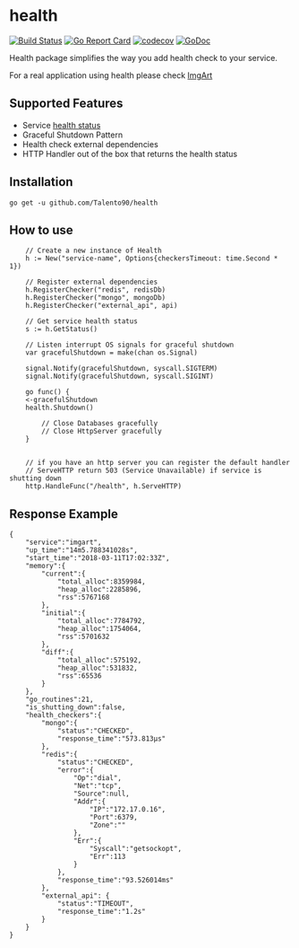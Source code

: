 # health

[![Build Status](https://travis-ci.org/Talento90/health.svg?branch=master)](https://travis-ci.org/Talento90/health) [![Go Report Card](https://goreportcard.com/badge/github.com/Talento90/health)](https://goreportcard.com/report/github.com/Talento90/health) [![codecov](https://codecov.io/gh/Talento90/health/branch/master/graph/badge.svg)](https://codecov.io/gh/Talento90/health)
[![GoDoc](https://godoc.org/github.com/Talento90/health?status.svg)](https://godoc.org/github.com/Talento90/health)

Health package simplifies the way you add health check to your service.

For a real application using health please check [ImgArt](https://github.com/Talento90/imgart)

## Supported Features

- Service [health status](https://godoc.org/github.com/Talento90/health#Status)
- Graceful Shutdown Pattern
- Health check external dependencies
- HTTP Handler out of the box that returns the health status

## Installation

```
go get -u github.com/Talento90/health
```

## How to use

```
    // Create a new instance of Health
    h := New("service-name", Options{checkersTimeout: time.Second * 1})

    // Register external dependencies	
    h.RegisterChecker("redis", redisDb)
    h.RegisterChecker("mongo", mongoDb)
    h.RegisterChecker("external_api", api)
	
    // Get service health status
    s := h.GetStatus()

    // Listen interrupt OS signals for graceful shutdown
    var gracefulShutdown = make(chan os.Signal)
    
    signal.Notify(gracefulShutdown, syscall.SIGTERM)
    signal.Notify(gracefulShutdown, syscall.SIGINT)

    go func() {
	<-gracefulShutdown
	health.Shutdown()

        // Close Databases gracefully        
        // Close HttpServer gracefully
    }


    // if you have an http server you can register the default handler
    // ServeHTTP return 503 (Service Unavailable) if service is shutting down
    http.HandleFunc("/health", h.ServeHTTP)
```

## Response Example

```
{  
    "service":"imgart",
    "up_time":"14m5.788341028s",
    "start_time":"2018-03-11T17:02:33Z",
    "memory":{  
        "current":{  
            "total_alloc":8359984,
            "heap_alloc":2285896,
            "rss":5767168
        },
        "initial":{  
            "total_alloc":7784792,
            "heap_alloc":1754064,
            "rss":5701632
        },
        "diff":{  
            "total_alloc":575192,
            "heap_alloc":531832,
            "rss":65536
        }
    },
    "go_routines":21,
    "is_shutting_down":false,
    "health_checkers":{  
        "mongo":{  
            "status":"CHECKED",
            "response_time":"573.813µs"
        },
        "redis":{  
            "status":"CHECKED",
            "error":{  
                "Op":"dial",
                "Net":"tcp",
                "Source":null,
                "Addr":{  
                    "IP":"172.17.0.16",
                    "Port":6379,
                    "Zone":""
                },
                "Err":{  
                    "Syscall":"getsockopt",
                    "Err":113
                }
            },
            "response_time":"93.526014ms"
        },
        "external_api": {
            "status":"TIMEOUT",
            "response_time":"1.2s"
        }
    }
}
```

